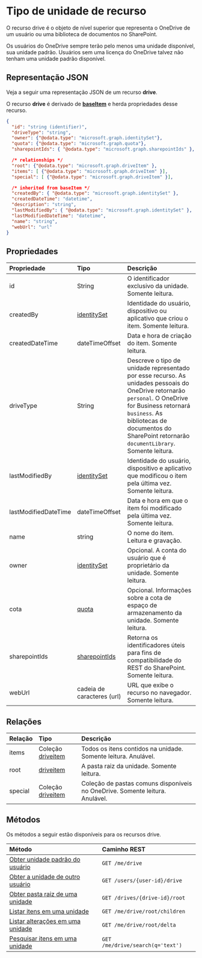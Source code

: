 # <a name="drive-resource-type"></a>Tipo de unidade de recurso

O recurso drive é o objeto de nível superior que representa o OneDrive de um usuário ou uma biblioteca de documentos no SharePoint.

Os usuários do OneDrive sempre terão pelo menos uma unidade disponível, sua unidade padrão. Usuários sem uma licença do OneDrive talvez não tenham uma unidade padrão disponível.

## <a name="json-representation"></a>Representação JSON

Veja a seguir uma representação JSON de um recurso **drive**.

O recurso **drive** é derivado de [**baseItem**](baseitem.md) e herda propriedades desse recurso.

<!-- {
  "blockType": "resource",
  "optionalProperties": [ "items", "root", "special", "owner", "description" ],
  "keyProperty": "id",
  "@odata.type": "microsoft.graph.drive"
}-->

```json
{
  "id": "string (identifier)",
  "driveType": "string",
  "owner": {"@odata.type": "microsoft.graph.identitySet"},
  "quota": {"@odata.type": "microsoft.graph.quota"},
  "sharepointIds": { "@odata.type": "microsoft.graph.sharepointIds" },

  /* relationships */
  "root": {"@odata.type": "microsoft.graph.driveItem" },
  "items": [ {"@odata.type": "microsoft.graph.driveItem" }],
  "special": [ {"@odata.type": "microsoft.graph.driveItem" }],

  /* inherited from baseItem */
  "createdBy": { "@odata.type": "microsoft.graph.identitySet" },
  "createdDateTime": "datetime",
  "description": "string",
  "lastModifiedBy": { "@odata.type": "microsoft.graph.identitySet" },
  "lastModifiedDateTime": "datetime",
  "name": "string",
  "webUrl": "url"
}
```

## <a name="properties"></a>Propriedades

| Propriedade             | Tipo                          | Descrição                                                                                                                                                                                                                      |
| :------------------- | :---------------------------- | :------------------------------------------------------------------------------------------------------------------------------------------------------------------------------------------------------------------------------- |
| id                   | String                        | O identificador exclusivo da unidade. Somente leitura.                                                                                                                                                                                   |
| createdBy            | [identitySet][]               | Identidade do usuário, dispositivo ou aplicativo que criou o item. Somente leitura.                                                                                                                                                  |
| createdDateTime      | dateTimeOffset                | Data e hora de criação do item. Somente leitura.                                                                                                                                                                                       |
| driveType            | String                        | Descreve o tipo de unidade representado por esse recurso. As unidades pessoais do OneDrive retornarão `personal`. O OneDrive for Business retornará `business`. As bibliotecas de documentos do SharePoint retornarão `documentLibrary`. Somente leitura. |
| lastModifiedBy       | [identitySet][]               | Identidade do usuário, dispositivo e aplicativo que modificou o item pela última vez. Somente leitura.                                                                                                                                           |
| lastModifiedDateTime | dateTimeOffset                | Data e hora em que o item foi modificado pela última vez. Somente leitura.                                                                                                                                                                             |
| name                 | string                        | O nome do item. Leitura e gravação.                                                                                                                                                                                                |
| owner                | [identitySet](identityset.md) | Opcional. A conta do usuário que é proprietário da unidade. Somente leitura.                                                                                                                                                                       |
| cota                | [quota](quota.md)             | Opcional. Informações sobre a cota de espaço de armazenamento da unidade. Somente leitura.                                                                                                                                                          |
| sharepointIds        | [sharepointIds][]             | Retorna os identificadores úteis para fins de compatibilidade do REST do SharePoint. Somente leitura.                                                                                                                                                         |
| webUrl               | cadeia de caracteres (url)                  | URL que exibe o recurso no navegador. Somente leitura.                                                                                                                                                                        |

[identitySet]: identityset.md
[sharepointIds]: sharepointids.md

## <a name="relationships"></a>Relações

| Relação | Tipo                                 | Descrição                                                              |
| :----------- | :----------------------------------- | :----------------------------------------------------------------------- |
| items        | Coleção [driveitem](driveitem.md) | Todos os itens contidos na unidade. Somente leitura. Anulável.                   |
| root         | [driveitem](driveitem.md)            | A pasta raiz da unidade. Somente leitura.                                 |
| special      | Coleção [driveitem](driveitem.md) | Coleção de pastas comuns disponíveis no OneDrive. Somente leitura. Anulável. |


## <a name="methods"></a>Métodos

Os métodos a seguir estão disponíveis para os recursos drive.

| Método                                                | Caminho REST                        |
| :---------------------------------------------------- | :------------------------------- |
| [Obter unidade padrão do usuário](../api/drive_get.md)       | `GET /me/drive`                  |
| [Obter a unidade de outro usuário](../api/drive_get.md)       | `GET /users/{user-id}/drive`     |
| [Obter pasta raiz de uma unidade](../api/item_get.md)     | `GET /drives/{drive-id}/root`    |
| [Listar itens em uma unidade](../api/item_list_children.md) | `GET /me/drive/root/children`    |
| [Listar alterações em uma unidade](../api/item_delta.md)       | `GET /me/drive/root/delta`       |
| [Pesquisar itens em uma unidade](../api/item_search.md)      | `GET /me/drive/search(q='text')` |

<!-- uuid: 8fcb5dbc-d5aa-4681-8e31-b001d5168d79
2015-10-25 14:57:30 UTC -->
<!-- {
  "type": "#page.annotation",
  "description": "drive resource",
  "keywords": "",
  "section": "documentation",
  "tocPath": "OneDrive/Drive"
}-->
